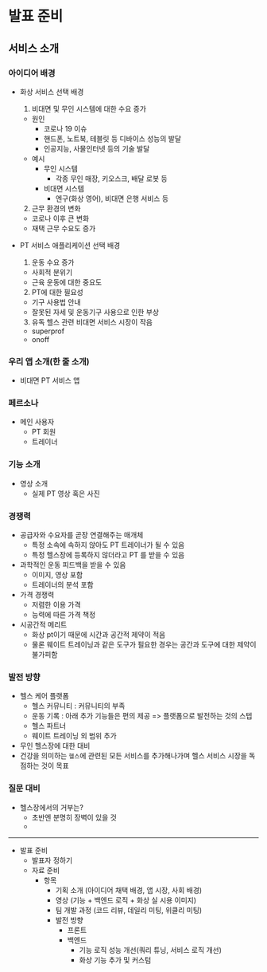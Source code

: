 # 발표 준비

## 서비스 소개

### 아이디어 배경

- 화상 서비스 선택 배경
  1. 비대면 및 무인 시스템에 대한 수요 증가
    - 원인
      - 코로나 19 이슈
      - 핸드폰, 노트북, 테블릿 등 디바이스 성능의 발달
      - 인공지능, 사물인터넷 등의 기술 발달
    - 예시
      - 무인 시스템
        - 각종 무인 매장, 키오스크, 배달 로봇 등
      - 비대면 시스템
        - 엔구(화상 영어), 비대면 은행 서비스 등
  2. 근무 환경의 변화
    - 코로나 이후 큰 변화
    - 재택 근무 수요도 증가

- PT 서비스 애플리케이션 선택 배경
  1. 운동 수요 증가
    - 사회적 분위기
    - 근육 운동에 대한 중요도
  2. PT에 대한 필요성
    - 기구 사용법 안내
    - 잘못된 자세 및 운동기구 사용으로 인한 부상
  3. 유독 헬스 관련 비대면 서비스 시장이 작음
    - superprof
    - onoff


### 우리 앱 소개(한 줄 소개)
- 비대면 PT 서비스 앱


### 페르소나
- 메인 사용자
  - PT 회원
  - 트레이너


### 기능 소개
- 영상 소개
  - 실제 PT 영상 혹은 사진


### 경쟁력
- 공급자와 수요자를 곧장 연결해주는 매개체
  - 특정 소속에 속하지 않아도 PT 트레이너가 될 수 있음
  - 특정 헬스장에 등록하지 않더라고 PT 를 받을 수 있음
- 과학적인 운동 피드백을 받을 수 있음
  - 이미지, 영상 포함
  - 트레이너의 분석 포함
- 가격 경쟁력
  - 저렴한 이용 가격
  - 능력에 따른 가격 책정
- 시공간적 메리트
  - 화상 pt이기 때문에 시간과 공간적 제약이 적음
  - 물론 웨이트 트레이닝과 같은 도구가 필요한 경우는 공간과 도구에 대한 제약이 불가피함


### 발전 방향
- 헬스 케어 플랫폼
  - 헬스 커뮤니티 : 커뮤니티의 부족
  - 운동 기록 : 아래 추가 기능들은 편의 제공 => 플랫폼으로 발전하는 것의 스텝
  - 헬스 파트너
  - 웨이트 트레이닝 외 범위 추가
- 무인 헬스장에 대한 대비
- 건강을 의미하는 `헬스`에 관련된 모든 서비스를 추가해나가며 헬스 서비스 시장을 독점하는 것이 목표

### 질문 대비
- 헬스장에서의 거부는?
  - 초반엔 분명히 장벽이 있을 것
  - 

---
- 발표 준비
  - 발표자 정하기
  - 자료 준비
    - 항목
      - 기획 소개 (아이디어 채택 배경, 앱 시장, 사회 배경)
      - 영상 (기능 + 백엔드 로직 + 화상 실 시용 이미지)
      - 팀 개발 과정 (코드 리뷰, 데일리 미팅, 위클리 미팅)
      - 발전 방향
        - 프론트
        - 백엔드
          - 기능 로직 성능 개선(쿼리 튜닝, 서비스 로직 개선)
          - 화상 기능 추가 및 커스텀